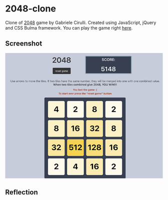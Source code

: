 # 2048-clone
Clone of [2048](https://github.com/gabrielecirulli/2048) game by Gabriele Cirulli. Created using JavaScript, jQuery and CSS Bulma framework. 
You can play the game right [here](https://iuliiapol.github.io/2048-clone/).
## Screenshot
![screenshot](https://github.com/iuliiapol/2048-clone/blob/main/game_screenshot.png?raw=true)
## Reflection


